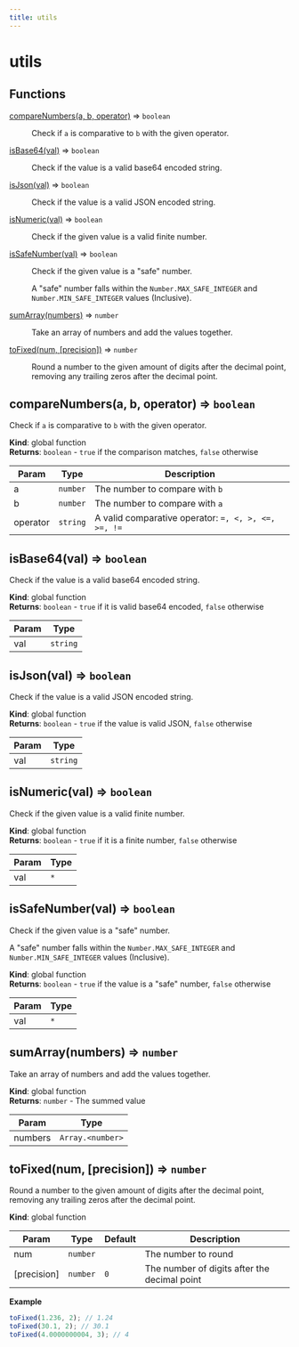 ```yaml
---
title: utils
---
```


# utils

## Functions

<dl>
<dt><a href="#compareNumbers">compareNumbers(a, b, operator)</a> ⇒ <code>boolean</code></dt>
<dd><p>Check if <code>a</code> is comparative to <code>b</code> with the given operator.</p>
</dd>
<dt><a href="#isBase64">isBase64(val)</a> ⇒ <code>boolean</code></dt>
<dd><p>Check if the value is a valid base64 encoded string.</p>
</dd>
<dt><a href="#isJson">isJson(val)</a> ⇒ <code>boolean</code></dt>
<dd><p>Check if the value is a valid JSON encoded string.</p>
</dd>
<dt><a href="#isNumeric">isNumeric(val)</a> ⇒ <code>boolean</code></dt>
<dd><p>Check if the given value is a valid finite number.</p>
</dd>
<dt><a href="#isSafeNumber">isSafeNumber(val)</a> ⇒ <code>boolean</code></dt>
<dd><p>Check if the given value is a &quot;safe&quot; number.</p>
<p>A &quot;safe&quot; number falls within the <code>Number.MAX_SAFE_INTEGER</code> and <code>Number.MIN_SAFE_INTEGER</code> values
(Inclusive).</p>
</dd>
<dt><a href="#sumArray">sumArray(numbers)</a> ⇒ <code>number</code></dt>
<dd><p>Take an array of numbers and add the values together.</p>
</dd>
<dt><a href="#toFixed">toFixed(num, [precision])</a> ⇒ <code>number</code></dt>
<dd><p>Round a number to the given amount of digits after the decimal point, removing any trailing
zeros after the decimal point.</p>
</dd>
</dl>

<a name="compareNumbers"></a>

## compareNumbers(a, b, operator) ⇒ <code>boolean</code>
Check if `a` is comparative to `b` with the given operator.

**Kind**: global function  
**Returns**: <code>boolean</code> - `true` if the comparison matches, `false` otherwise  

| Param | Type | Description |
| --- | --- | --- |
| a | <code>number</code> | The number to compare with `b` |
| b | <code>number</code> | The number to compare with `a` |
| operator | <code>string</code> | A valid comparative operator: `=, <, >, <=, >=, !=` |

<a name="isBase64"></a>

## isBase64(val) ⇒ <code>boolean</code>
Check if the value is a valid base64 encoded string.

**Kind**: global function  
**Returns**: <code>boolean</code> - `true` if it is valid base64 encoded, `false` otherwise  

| Param | Type |
| --- | --- |
| val | <code>string</code> | 

<a name="isJson"></a>

## isJson(val) ⇒ <code>boolean</code>
Check if the value is a valid JSON encoded string.

**Kind**: global function  
**Returns**: <code>boolean</code> - `true` if the value is valid JSON, `false` otherwise  

| Param | Type |
| --- | --- |
| val | <code>string</code> | 

<a name="isNumeric"></a>

## isNumeric(val) ⇒ <code>boolean</code>
Check if the given value is a valid finite number.

**Kind**: global function  
**Returns**: <code>boolean</code> - `true` if it is a finite number, `false` otherwise  

| Param | Type |
| --- | --- |
| val | <code>\*</code> | 

<a name="isSafeNumber"></a>

## isSafeNumber(val) ⇒ <code>boolean</code>
Check if the given value is a "safe" number.

A "safe" number falls within the `Number.MAX_SAFE_INTEGER` and `Number.MIN_SAFE_INTEGER` values
(Inclusive).

**Kind**: global function  
**Returns**: <code>boolean</code> - `true` if the value is a "safe" number, `false` otherwise  

| Param | Type |
| --- | --- |
| val | <code>\*</code> | 

<a name="sumArray"></a>

## sumArray(numbers) ⇒ <code>number</code>
Take an array of numbers and add the values together.

**Kind**: global function  
**Returns**: <code>number</code> - The summed value  

| Param | Type |
| --- | --- |
| numbers | <code>Array.&lt;number&gt;</code> | 

<a name="toFixed"></a>

## toFixed(num, [precision]) ⇒ <code>number</code>
Round a number to the given amount of digits after the decimal point, removing any trailing
zeros after the decimal point.

**Kind**: global function  

| Param | Type | Default | Description |
| --- | --- | --- | --- |
| num | <code>number</code> |  | The number to round |
| [precision] | <code>number</code> | <code>0</code> | The number of digits after the decimal point |

**Example**  
```js
toFixed(1.236, 2); // 1.24
toFixed(30.1, 2); // 30.1
toFixed(4.0000000004, 3); // 4
```
